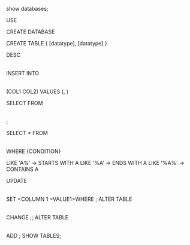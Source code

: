 <!-- BACKEND DEVELOPMENT COURSE PRACTICE -->

show databases;

USE <DATABASE NAME >

<!-- TO SELECT A PARTICULAR DATABASE -->

CREATE DATABASE <DATABASE NAME >

<!-- ! TO CREATE A DATABASE -->

CREATE TABLE <TABLE NAME> {
<column name >[datatype],
<column name >[datatype]
}

DESC <TABLE NAME >

 <!-- TO DESCRIBE A TABLE SHOW THE TABLE STRUCTURE -->

INSERT INTO <TABLE NAME>(COL1 COL2) VALUES (<VALUE>, <VAL2>)

 <!-- TO INSERT VALUES INTO A TABLE -->

SELECT <COLUMN > FROM <TABLE NAME>;

<!-- TO SELECT A PARTICULAR COLUMN FROM A TABLE -->
<!-- USE * IN PLACE OF COLUMN NAME TO GET ALL THE COLUMN -->

SELECT \* FROM <TABLE NAME > WHERE {CONDITION}

<!-- CONDITIONS ->COMPARISON OPERATOR -->

LIKE 'A%' -> STARTS WITH A
LIKE '%A' -> ENDS WITH A
LIKE '%A%' -> CONTAINS A

UPDATE <TABLE NAME> SET <COLUMN 1 =VALUE1>WHERE <CONDITION>;
ALTER TABLE <TABLE NAME> CHANGE <OLD COLUMN NAME> <NEW COLUMN NAME> <DATATYPE>;;
ALTER TABLE <TABLE NAME > ADD <COLUMN NAME> <DATATYPE>;
SHOW TABLES;

<!--!----------------------------------->
